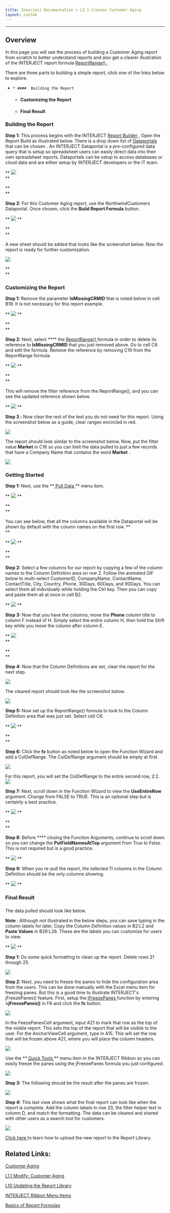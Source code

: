 ```yaml
---
title: Interject Documentation > L2.1 Create> Customer Aging
layout: custom
---
```

* * *

##  **Overview**

In this page you will see the process of building a Customer Aging report from scratch to better understand reports and also get a clearer illustration of the INTERJECT report formula [ ReportRange() ](/wIndex/61702199.html) . 

There are three parts to building a simple report, click one of the links below to explore. 

  *     * ####  Building the Report 

    * ####  Customizing the Report 

    * ####  Final Result 




### 

###  Building the Report 

**Step 1:** This process begins with the INTERJECT [ Report Builder ](https://interject.atlassian.net/wiki/display/ID/Interject+Ribbon+Menu+Items#InterjectRibbonMenuItems-ReportBuilder) . Open the Report Build as illustrated below. There is a drop down list of  [ Dataportals ](/wApps/Common-Dataportal-Index_127795984.html) that can be chosen  . An INTERJECT Dataportal is a pre-configured data query that is setup so spreadsheet users can easily direct data into their own spreadsheet reports. Dataportals can be setup to access databases or cloud data and are either setup by INTERJECT developers or the IT team. 

** ![](attachments/128429314/128555750.png)   
**

**  
**

**Step 2:** For this Customer Aging report, use the NorthwindCustomers Dataportal. Once chosen, click the **Build Report Formula** button. 

** ![](attachments/128429314/128562892.png) **

**  
**

A new sheet should be added that looks like the screenshot below. Now the report is ready for further customization. 

![](attachments/128429314/128586565.png)

  


**   
**

###  Customizing the Report 

**Step 1:** Remove the parameter **IsMissingCRMID** that is noted below in cell B19. It is not necessary for this report example. 

** ![](attachments/128429314/128586510.png) **

**  
**

**Step 2:** Next, select **** the [ ReportRange() ](https://interject.atlassian.net/wiki/spaces/ID/pages/61702199/ReportRange) formula in order to delete its reference to **IsMissingCRMID** that you just removed above. Go to cell C6 and edit the formula. Remove the reference by removing C19 from the ReportRange formula. 

** ![](attachments/128429314/128586748.png) **

**  
**

This will remove the filter reference from the ReportRange(), and you can see the updated reference shown below. 

** ![](attachments/128429314/128586685.png) **

  


**Step 3** **:** Now clear the rest of the text you do not need for this report. Using the screenshot below as a guide, clear ranges encircled in red. 

![](attachments/128429314/129013931.png)

  


The report should look similar to the screenshot below. Now, put the filter value **Market** in C16 so you can limit the data pulled to just a few records that have a Company Name that contains the word **Market** . 

![](attachments/128429314/129013899.png)

###  Getting Started 

**Step 1:** Next, use the **[ Pull Data ](https://interject.atlassian.net/wiki/display/ID/Interject+Ribbon+Menu+Items#InterjectRibbonMenuItems-PullData) ** menu item. 

** ![](attachments/128429314/129014075.png) **

**  
**

You can see below, that all the columns available in the Dataportal will be shown by default with the column names on the first row. **  
**

** ![](attachments/128429314/129014131.png) **

**  
**

**Step 2:** Select a few columns for our report by copying a few of the column names to the Column Definition area on row 2. Follow the animated GIF below to multi-select CustomerID, CompanyName, ContactName, ContactTitle, City, Country, Phone, 30Days, 60Days, and 90Days. You can select them all individually while holding the Ctrl key. Then you can copy and paste them all at once in cell B2. 

** ![](attachments/128429314/129015366.gif) **

  


**Step 3:** Now that you have the columns, move the **Phone** column title to column F instead of H. Simply select the entire column H, then hold the Shift key while you move the column after column E. 

** ![](attachments/128429314/129015531.png)   
**

**  
**

**Step 4:** Now that the Column Definitions are set, clear the report for the next step. 

![](attachments/128429314/129042368.png)

  


The cleared report should look like the screenshot below. 

![](attachments/128429314/129042390.png)

  


**Step 5:** Now set up the ReportRange() formula to look to the Column Definition area that was just set. Select cell C6. 

** ![](attachments/128429314/129112240.png) **

**  
**

**Step 6:** Click the **fx** button as noted below to open the Function Wizard and add a ColDefRange. The ColDefRange argument should be empty at first. 

![](attachments/128429314/129113393.png)

  


For this report, you will set the ColDefRange to the entire second row, 2:2.  ![](attachments/128429314/129113795.png)

  


**Step 7:** Next, scroll down in the Function Wizard to view the **UseEntireRow** argument. Change from FALSE to TRUE. This is an optional step but is certainly a best practice. 

** ![](attachments/128429314/129112353.png) **

**  
**

**Step 8:** Before **** closing the Function Arguments, continue to scroll down so you can change the **PutFieldNamesAtTop** argument from True to False. This is not required but is a good practice. 

** ![](attachments/128429314/129112465.png) **

  


**Step 9:** When you re-pull the report, the selected 11 columns in the Column Definition should be the only columns showing. 

** ![](attachments/128429314/129113028.png) **

###  Final Result 

### 

The data pulled should look like below. 

**Note** : Although not illustrated in the below steps, you can save typing in the column labels for later. Copy the Column Definition values in B2:L2 and **Paste Values** in B26:L26. These are the labels you can customize for users to view. 

** ![](attachments/128429314/129113306.png) **

  


**Step 1:** Do some quick formatting to clean up the report. Delete rows 21 through 25. 

![](attachments/128429314/129042821.gif)

  


**Step 2:** Next, you need to freeze the panes to hide the configuration area from the users. This can be done manually with the Excel menu item for freezing panes. But this is a good time to illustrate INTERJECT's jFreezePanes() feature. First, setup the [ jFreezePanes ](/wPortal/INTERJECT-Ribbon-Menu-Items_83689479.html) function by entering **=jFreezePanes()** in F6 and click the **fx** button. 

![](attachments/128429314/129731976.png)

  


In the FeezePanesCell argument, input A21 to mark that row as the top of the visible report. This sets the top of the report that will be visible to the user. For the AnchorViewCell argument, type in A15. This will set the row that will be frozen above A21, where you will place the column headers. 

![](attachments/128429314/129731258.png?width=773)

  


Use the **[ Quick Tools ](https://interject.atlassian.net/wiki/spaces/ID/pages/83689479/Interject+Ribbon+Menu+Items#InterjectRibbonMenuItems-QuickTools) ** menu item in the INTERJECT Ribbon so you can easily freeze the panes using the jFreezePanes formula you just configured. 

![](attachments/128429314/129043495.png)

  


**Step 3:** The following should be the result after the panes are frozen. 

![](attachments/128429314/129732273.png)

  


**Step 4:** This last view shows what the final report can look like when the report is complete. Add the column labels in row 20, the filter helper text in column D, and match the formatting. The data can be cleared and shared with other users as a search tool for customers. 

![](attachments/128429314/129731354.png)

  


[ Click here ](https://interject.atlassian.net/wiki/display/ID/Report+Library+Basics) to learn how to upload the new report to the Report Library. 

  


##  Related Links: 

[ Customer Aging ](/wAbout/Customer-Aging_128091294.html)

[ L1.1 Modify: Customer Aging ](/wGetStarted/128428927.html)

[ L10 Updating the Report Library ](/wGetStarted/L10-Updating-the-Report-Library_62849583.html)

[ INTERJECT Ribbon Menu Items ](INTERJECT-Ribbon-Menu-Items_83689479.html)

[ Basics of Report Formulas ](/wAbout/Basics-of-Report-Formulas_61702189.html)

  

